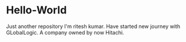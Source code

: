 # Hello-World
Just another repository
I'm ritesh kumar. Have started new journey with GLobalLogic. A company owned by now Hitachi.
